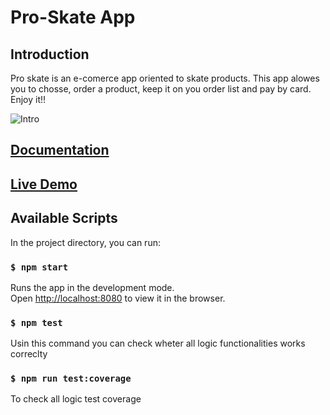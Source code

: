 # Pro-Skate App

## Introduction

Pro skate is an e-comerce app oriented to skate products. This app alowes you to chosse, order a product, keep it on you order list and pay by card.
Enjoy it!!

![Intro](./images/image_proskate_doc.jpg)

## [Documentation](pro-skate-doc/README.md)

## [Live Demo](http://pro-skate.surge.sh/)


## Available Scripts

In the project directory, you can run:

### `$ npm start`

Runs the app in the development mode.<br>
Open [http://localhost:8080](http://localhost:8080) to view it in the browser.


### `$ npm test`

Usin this command you can check wheter all logic functionalities works correclty<br>

### `$ npm run test:coverage`

To check all logic test coverage




